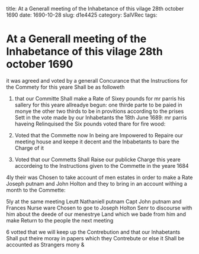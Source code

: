 title: At a Generall meeting of the Inhabetance of this vilage 28th october 1690
date: 1690-10-28
slug: d1e4425
category: SalVRec
tags: 


<div markdown class="doc" id="d1e4425">


# At a Generall meeting of the Inhabetance of this vilage 28th october 1690 

it was agreed and voted by a generall Concurance that the Instructions for the Commety for this yeare Shall be as followeth

1. that our Committe Shall make a Rate of Sixey pounds for mr parris his sallery for this yeare allreadye begun: one thirde parte to be paied in monye the other two thirds to be in provitions according to the prises Sett in the vote made by our Inhabetants the 18th June 1689: mr parris haveing Relinquised the Six pounds voted thare for fire wood:

2. Voted that the Commette now In being are Impowered to Repaire our meeting house and keepe it decent and the Inbabetants to bare the Charge of it

3. Voted that our Commetts Shall Raise our publicke Charge this yeare accordeing to the Instructions given to the Commette in the yeare 1684

4ly their was Chosen to take account of men estates in order to make a Rate Joseph putnam and John Holton and they to bring in an account withing a month to the Commette:

5ly at the same meeting Leutt Nathaniell putnam Capt John putnam and Frances Nurse ware Chosen to goe to Joseph Holton Senr to discourse with him about the deede of our menestrye Land which we bade from him and make Return to the people the next meeting

6 votted that we will keep up the Contrebution and that our Inhabetants Shall put theire moray in papers which they Contrebute or else it Shall be accounted as Strangers mony &
</div>